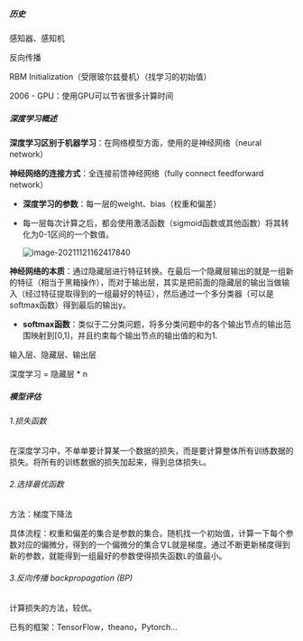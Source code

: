 ##### 历史

感知器、感知机

反向传播

RBM Initialization（受限玻尔兹曼机）（找学习的初始值）

2006 - GPU：使用GPU可以节省很多计算时间

##### 深度学习概述

**深度学习区别于机器学习**：在网络模型方面，使用的是神经网络（neural network）

**神经网络的连接方式**：全连接前馈神经网络（fully connect feedforward network）

- **深度学习的参数**：每一层的weight、bias（权重和偏差）

- 每一层每次计算之后，都会使用激活函数（sigmoid函数或其他函数）将其转化为0-1区间的一个数值。

  ![image-20211121162417840](https://gitee.com/yijia7590jfz/typora-img/raw/master/image-20211121162417840.png)

 **神经网络的本质**：通过隐藏层进行特征转换。在最后一个隐藏层输出的就是一组新的特征（相当于黑箱操作），而对于输出层，其实是把前面的隐藏层的输出当做输入（经过特征提取得到的一组最好的特征），然后通过一个多分类器（可以是softmax函数）得到最后的输出y。

- **softmax函数**：类似于二分类问题，将多分类问题中的各个输出节点的输出范围映射到[0,1]，并且约束每个输出节点的输出值的和为1.

输入层、隐藏层、输出层

深度学习 = 隐藏层 * n

##### 模型评估

###### 1.损失函数

在深度学习中，不单单要计算某一个数据的损失，而是要计算整体所有训练数据的损失。将所有的训练数据的损失加起来，得到总体损失`L`。

###### 2.选择最优函数

方法：梯度下降法

具体流程：权重和偏差的集合是参数的集合。随机找一个初始值，计算一下每个参数对应的偏微分，得到的一个偏微分的集合∇L就是梯度。通过不断更新梯度得到新的参数，就能得到一组最好的参数使得损失函数`L`的值最小。

###### 3.反向传播 backpropagation (BP)

计算损失的方法，较优。

已有的框架：TensorFlow，theano，Pytorch...